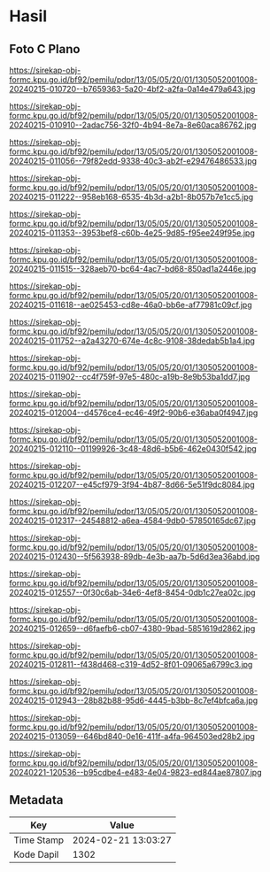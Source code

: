 # Hasil

## Foto C Plano

https://sirekap-obj-formc.kpu.go.id/bf92/pemilu/pdpr/13/05/05/20/01/1305052001008-20240215-010720--b7659363-5a20-4bf2-a2fa-0a14e479a643.jpg

https://sirekap-obj-formc.kpu.go.id/bf92/pemilu/pdpr/13/05/05/20/01/1305052001008-20240215-010910--2adac756-32f0-4b94-8e7a-8e60aca86762.jpg

https://sirekap-obj-formc.kpu.go.id/bf92/pemilu/pdpr/13/05/05/20/01/1305052001008-20240215-011056--79f82edd-9338-40c3-ab2f-e29476486533.jpg

https://sirekap-obj-formc.kpu.go.id/bf92/pemilu/pdpr/13/05/05/20/01/1305052001008-20240215-011222--958eb168-6535-4b3d-a2b1-8b057b7e1cc5.jpg

https://sirekap-obj-formc.kpu.go.id/bf92/pemilu/pdpr/13/05/05/20/01/1305052001008-20240215-011353--3953bef8-c60b-4e25-9d85-f95ee249f95e.jpg

https://sirekap-obj-formc.kpu.go.id/bf92/pemilu/pdpr/13/05/05/20/01/1305052001008-20240215-011515--328aeb70-bc64-4ac7-bd68-850ad1a2446e.jpg

https://sirekap-obj-formc.kpu.go.id/bf92/pemilu/pdpr/13/05/05/20/01/1305052001008-20240215-011618--ae025453-cd8e-46a0-bb6e-af77981c09cf.jpg

https://sirekap-obj-formc.kpu.go.id/bf92/pemilu/pdpr/13/05/05/20/01/1305052001008-20240215-011752--a2a43270-674e-4c8c-9108-38dedab5b1a4.jpg

https://sirekap-obj-formc.kpu.go.id/bf92/pemilu/pdpr/13/05/05/20/01/1305052001008-20240215-011902--cc4f759f-97e5-480c-a19b-8e9b53ba1dd7.jpg

https://sirekap-obj-formc.kpu.go.id/bf92/pemilu/pdpr/13/05/05/20/01/1305052001008-20240215-012004--d4576ce4-ec46-49f2-90b6-e36aba0f4947.jpg

https://sirekap-obj-formc.kpu.go.id/bf92/pemilu/pdpr/13/05/05/20/01/1305052001008-20240215-012110--01199926-3c48-48d6-b5b6-462e0430f542.jpg

https://sirekap-obj-formc.kpu.go.id/bf92/pemilu/pdpr/13/05/05/20/01/1305052001008-20240215-012207--e45cf979-3f94-4b87-8d66-5e51f9dc8084.jpg

https://sirekap-obj-formc.kpu.go.id/bf92/pemilu/pdpr/13/05/05/20/01/1305052001008-20240215-012317--24548812-a6ea-4584-9db0-57850165dc67.jpg

https://sirekap-obj-formc.kpu.go.id/bf92/pemilu/pdpr/13/05/05/20/01/1305052001008-20240215-012430--5f563938-89db-4e3b-aa7b-5d6d3ea36abd.jpg

https://sirekap-obj-formc.kpu.go.id/bf92/pemilu/pdpr/13/05/05/20/01/1305052001008-20240215-012557--0f30c6ab-34e6-4ef8-8454-0db1c27ea02c.jpg

https://sirekap-obj-formc.kpu.go.id/bf92/pemilu/pdpr/13/05/05/20/01/1305052001008-20240215-012659--d6faefb6-cb07-4380-9bad-5851619d2862.jpg

https://sirekap-obj-formc.kpu.go.id/bf92/pemilu/pdpr/13/05/05/20/01/1305052001008-20240215-012811--f438d468-c319-4d52-8f01-09065a6799c3.jpg

https://sirekap-obj-formc.kpu.go.id/bf92/pemilu/pdpr/13/05/05/20/01/1305052001008-20240215-012943--28b82b88-95d6-4445-b3bb-8c7ef4bfca6a.jpg

https://sirekap-obj-formc.kpu.go.id/bf92/pemilu/pdpr/13/05/05/20/01/1305052001008-20240215-013059--646bd840-0e16-411f-a4fa-964503ed28b2.jpg

https://sirekap-obj-formc.kpu.go.id/bf92/pemilu/pdpr/13/05/05/20/01/1305052001008-20240221-120536--b95cdbe4-e483-4e04-9823-ed844ae87807.jpg


## Metadata

| Key        | Value               |
| ---------- | ------------------- |
| Time Stamp | 2024-02-21 13:03:27 |
| Kode Dapil | 1302                |



